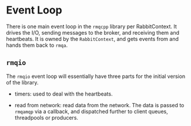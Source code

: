 # Event Loop

There is one main event loop in the `rmqcpp` library per RabbitContext.
It drives the I/O, sending messages to the broker, and receiving them and
heartbeats.  It is owned by the `RabbitContext`, and gets events from and hands
them back to `rmqa`.

## `rmqio`

The `rmqio` event loop will essentially have three parts for the
initial version of the library.

- timers: used to deal with the heartbeats.

- read from network: read data from the network.  The data is passed
  to `rmqamqp` via a callback, and dispatched further to client
  queues, threadpools or producers.
